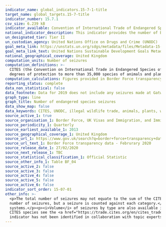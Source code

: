 ```yaml
---
indicator_name: global_indicators.15-7-1-title
target_name: global_targets.15-7-title
indicator_number: 15.7.1
csv_size: 6.239 kB
indicator_available: Convention of International Trade of Endangered Species (CITES) seizures
national_indicator_description: This indicator provides the number of Border Force seizures of species, parts or derivatives of species, and products containing species that have been illegally imported.
un_designated_tier: Tier II
un_custodian_agency: United Nations Office on Drugs and Crime (UNODC)
goal_meta_link: https://unstats.un.org/sdgs/metadata/files/Metadata-15-07-01.pdf
goal_meta_link_text: United Nations Sustainable Development Goals Metadata (PDF 210 KB)
national_geographical_coverage: United Kingdom
computation_units: Number of seizures
computation_definitions: >-
  CITES (the Convention on International Trade in Endangered Species of Wild Fauna and Flora) is an international agreement between governments. Its aim is to ensure that international trade in specimens of wild animals and plants does not threaten their survival. CITES accords varying
  degrees of protection to more than 35,000 species of animals and plants, whether they are traded as live specimens, fur coats or dried herbs.
computation_calculations: Figures provided in Border Force transparency data are given on a quarterly basis. The four quarters of each year have here been summed to provide an annual figure, as number of seizures is considerably volatile.
reporting_status: complete
data_non_statistical: false
data_footnote: Data for 2019 does not include any seizures made at Gatwick airport during Q4, due to a change in reporting systems.
graph_type: line
graph_title: Number of endangered species seizures
data_show_map: false
data_keywords: CITES, UNODC, illegal wildlife trade, animals, plants, wildlife products
source_active_1: true
source_organisation_1: Border Force, UK Visas and Immigration, and Immigration Enforcement
source_periodicity_1: Quarterly
source_earliest_available_1: 2013
source_geographical_coverage_1: United Kingdom
source_url_1: https://www.gov.uk/search?q=border+force+transparency+data
source_url_text_1: Border Force transparency data - Februrary 2020
source_release_date_1: 27/02/2020
source_next_release_1: TBC
source_statistical_classification_1: Official Statistic
source_other_info_1: Table BF_04
source_active_2: false
source_active_3: false
source_active_4: false
source_active_5: false
source_active_6: false
indicator_sort_order: 15-07-01
other_info: >-
  <p>The total number of seizures may not equate to the sum of the CITES seizures, due to the possibility of multiple seizures. A multiple seizure is where two or more category types (e.g. caviar and timber) are seized on a particular occasion. The occasion is counted once in the total
  number of seizures, but a seizure is counted against each category.</p><p>Please note that number of seizures has not been standardised for effort, and that data for 2019 does not include any seizures made at Gatwick airport during Quarter 4, due to a change in reporting
  systems.</p><p><i>Volume</i> of seizures by type are also available in the source data</p><p>For further information on which species are protected by CITES please see <a href="http://checklist.cites.org/#/en">UNEP checklist of CITES species</a>, and for further information on trade in
  CITES species see the <a href="https://trade.cites.org/en/cites_trade/">CITES Trade Database</a>.</p> This indicator is being used as an approximation of the UN SDG Indicator. Where possible, we will work to identify or develop UK data to meet the global indicator specification. This
  indicator has not been identified in collaboration with topic experts.
---
```

